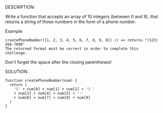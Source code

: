 DESCRIPTION:

Write a function that accepts an array of 10 integers (between 0 and 9), that returns a string of those numbers in the form of a phone number.

Example
```
createPhoneNumber([1, 2, 3, 4, 5, 6, 7, 8, 9, 0]) // => returns "(123) 456-7890"
The returned format must be correct in order to complete this challenge.
```
Don't forget the space after the closing parentheses!

SOLUTION:
```
function createPhoneNumber(num) {
  return (
    '(' + num[0] + num[1] + num[2] + ') '
    + num[3] + num[4] + num[5] + '-' 
    + num[6] + num[7] + num[8] + num[9]
  )         
}
```
